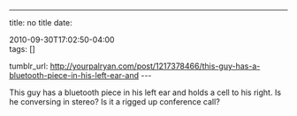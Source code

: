 ---
title: no title
date:

 2010-09-30T17:02:50-04:00  
tags:  []

tumblr_url:
http://yourpalryan.com/post/1217378466/this-guy-has-a-bluetooth-piece-in-his-left-ear-and
\-\--

This guy has a bluetooth piece in his left ear and holds a cell to his
right. Is he conversing in stereo? Is it a rigged up conference call?
